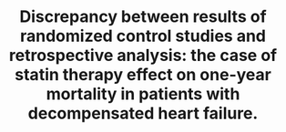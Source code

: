 ---
layout: page
header: no
#
# Content
#
subheadline: "Recent Publication"
title: "Discrepancy between results of randomized control studies and retrospective analysis: the case of statin therapy effect on one-year mortality in patients with decompensated heart failure. 
"
teaser: "Discrepancy between results of randomized control studies and retrospective analysis: the case of statin therapy effect on one-year mortality in patients with decompensated heart failure. 
"
categories: [Publications]
tags: [Cardiology, Epidemiology]
---